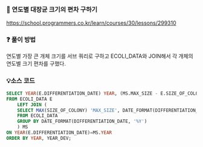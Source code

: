 ### 🔗 연도별 대장균 크기의 편차 구하기
https://school.programmers.co.kr/learn/courses/30/lessons/299310

### ❓ 풀이 방법
연도별 가장 큰 개체 크기를 서브 쿼리로 구하고
ECOLI_DATA와 JOIN해서 각 개체의 연도별 크기 편차를 구했다.

### 💡소스 코드
````sql
SELECT YEAR(E.DIFFERENTIATION_DATE) YEAR, (MS.MAX_SIZE - E.SIZE_OF_COLONY) AS YEAR_DEV, E.ID
FROM ECOLI_DATA E
    LEFT JOIN (
    SELECT MAX(SIZE_OF_COLONY) 'MAX_SIZE', DATE_FORMAT(DIFFERENTIATION_DATE, '%Y') YEAR
    FROM ECOLI_DATA
    GROUP BY DATE_FORMAT(DIFFERENTIATION_DATE, '%Y')
    ) MS
ON YEAR(E.DIFFERENTIATION_DATE)=MS.YEAR
ORDER BY YEAR, YEAR_DEV;
````